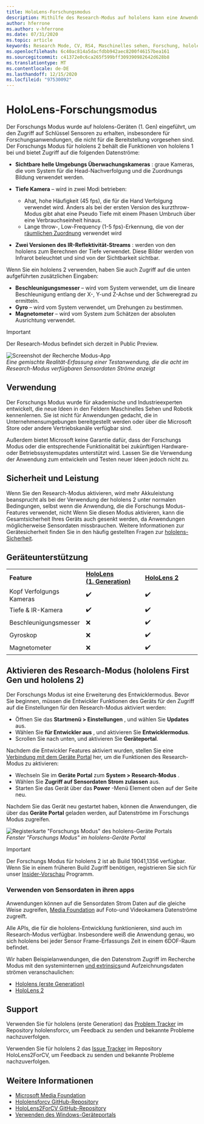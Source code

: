 ```yaml
---
title: HoloLens-Forschungsmodus
description: Mithilfe des Research-Modus auf hololens kann eine Anwendung auf wichtige Geräte Sensordaten Ströme (Tiefe, Umgebungs Überwachung und IR-Reflektivität) zugreifen.
author: hferrone
ms.author: v-hferrone
ms.date: 07/31/2020
ms.topic: article
keywords: Research Mode, CV, RS4, Maschinelles sehen, Forschung, hololens, hololens 2
ms.openlocfilehash: 6c40ac814a5dacfdbb942aec8200f46157bea161
ms.sourcegitcommit: c41372e0c6ca265f599bff309390982642d628b8
ms.translationtype: MT
ms.contentlocale: de-DE
ms.lasthandoff: 12/15/2020
ms.locfileid: "97530092"
---
```

# <a name="hololens-research-mode"></a>HoloLens-Forschungsmodus

Der Forschungs Modus wurde auf hololens-Geräten (1. Gen) eingeführt, um den Zugriff auf Schlüssel Sensoren zu erhalten, insbesondere für Forschungsanwendungen, die nicht für die Bereitstellung vorgesehen sind.  Der Forschungs Modus für hololens 2 behält die Funktionen von hololens 1 bei und bietet Zugriff auf die folgenden Datenströme:

* **Sichtbare helle Umgebungs Überwachungskameras** : graue Kameras, die vom System für die Head-Nachverfolgung und die Zuordnungs Bildung verwendet werden.
* **Tiefe Kamera** – wird in zwei Modi betrieben:  
    + Ahat, hohe Häufigkeit (45 fps), die für die Hand Verfolgung verwendet wird. Anders als bei der ersten Version des kurzthrow-Modus gibt ahat eine Pseudo Tiefe mit einem Phasen Umbruch über eine Verbrauchseinheit hinaus. 
    + Lange throw-, Low-Frequency (1-5 fps)-Erkennung, die von der [räumlichen Zuordnung](../../design/spatial-mapping.md) verwendet wird

* **Zwei Versionen des IR-Reflektivität-Streams** : werden von den hololens zum Berechnen der Tiefe verwendet. Diese Bilder werden von Infrarot beleuchtet und sind von der Sichtbarkeit sichtbar.

Wenn Sie ein hololens 2 verwenden, haben Sie auch Zugriff auf die unten aufgeführten zusätzlichen Eingaben:

* **Beschleunigungsmesser** – wird vom System verwendet, um die lineare Beschleunigung entlang der X-, Y-und Z-Achse und der Schweregrad zu ermitteln.
* **Gyro** – wird vom System verwendet, um Drehungen zu bestimmen.
* **Magnetometer** – wird vom System zum Schätzen der absoluten Ausrichtung verwendet.

> [!IMPORTANT]
> Der Research-Modus befindet sich derzeit in Public Preview. 

![Screenshot der Recherche Modus-App](images/sensor-stream-viewer.jpg)<br>
*Eine gemischte Realität-Erfassung einer Testanwendung, die die acht im Research-Modus verfügbaren Sensordaten Ströme anzeigt*

## <a name="usage"></a>Verwendung

Der Forschungs Modus wurde für akademische und Industrieexperten entwickelt, die neue Ideen in den Feldern Maschinelles Sehen und Robotik kennenlernen.  Sie ist nicht für Anwendungen gedacht, die in Unternehmensumgebungen bereitgestellt werden oder über die Microsoft Store oder andere Vertriebskanäle verfügbar sind.

Außerdem bietet Microsoft keine Garantie dafür, dass der Forschungs Modus oder die entsprechende Funktionalität bei zukünftigen Hardware-oder Betriebssystemupdates unterstützt wird. Lassen Sie die Verwendung der Anwendung zum entwickeln und Testen neuer Ideen jedoch nicht zu.

## <a name="security-and-performance"></a>Sicherheit und Leistung

Wenn Sie den Research-Modus aktivieren, wird mehr Akkuleistung beansprucht als bei der Verwendung der hololens 2 unter normalen Bedingungen, selbst wenn die Anwendung, die die Forschungs Modus-Features verwendet, nicht  Wenn Sie diesen Modus aktivieren, kann die Gesamtsicherheit Ihres Geräts auch gesenkt werden, da Anwendungen möglicherweise Sensordaten missbrauchen.  Weitere Informationen zur Gerätesicherheit finden Sie in den häufig gestellten Fragen zur [hololens-Sicherheit](https://docs.microsoft.com/hololens/hololens-faq-security).  

## <a name="device-support"></a>Geräteunterstützung
<table>
    <colgroup>
    <col width="33%" />
    <col width="33%" />
    <col width="33%" /> </colgroup>
    <tr>
        <td><strong>Feature</strong></td>
        <td><a href="https://docs.microsoft.com/hololens/hololens1-hardware"><strong>HoloLens (1. Generation)</strong></a></td>
        <td><a href="https://docs.microsoft.com/hololens/hololens2-hardware"><strong>HoloLens 2</strong></a></td>
    </tr>
     <tr>
        <td>Kopf Verfolgungs Kameras</td>
        <td>✔️</td>
        <td>✔️</td>
    </tr>
    <tr>
        <td>Tiefe & IR-Kamera</td>
        <td>✔️</td>
        <td>✔️</td>
    </tr>
    <tr>
        <td>Beschleunigungsmesser</td>
        <td>❌</td>
        <td>✔️</td>
    </tr>
    <tr>
        <td>Gyroskop</td>
        <td>❌</td>
        <td>✔️</td>
    </tr>
    <tr>
        <td>Magnetometer</td>
        <td>❌</td>
        <td>✔️</td>
    </tr>
</table>

## <a name="enabling-research-mode-hololens-first-gen-and-hololens-2"></a>Aktivieren des Research-Modus (hololens First Gen und hololens 2)

Der Forschungs Modus ist eine Erweiterung des Entwicklermodus. Bevor Sie beginnen, müssen die Entwickler Funktionen des Geräts für den Zugriff auf die Einstellungen für den Research-Modus aktiviert werden: 

* Öffnen Sie das **Startmenü > Einstellungen** , und wählen Sie **Updates** aus.
* Wählen Sie **für Entwickler aus** , und aktivieren Sie **Entwicklermodus**.
* Scrollen Sie nach unten, und aktivieren Sie **Geräteportal**.

Nachdem die Entwickler Features aktiviert wurden, stellen Sie eine [Verbindung mit dem Geräte Portal](https://docs.microsoft.com/windows/uwp/debug-test-perf/device-portal-hololens) her, um die Funktionen des Research-Modus zu aktivieren:

* Wechseln Sie im **Geräte Portal** zum **System > Research-Modus** .
* Wählen Sie **Zugriff auf Sensordaten Strom zulassen** aus.
* Starten Sie das Gerät über das **Power** -Menü Element oben auf der Seite neu.

Nachdem Sie das Gerät neu gestartet haben, können die Anwendungen, die über das **Geräte Portal** geladen werden, auf Datenströme im Forschungs Modus zugreifen.

![Registerkarte "Forschungs Modus" des hololens-Geräte Portals](images/ResearchModeDevPortal.png)<br>
*Fenster "Forschungs Modus" im hololens-Geräte Portal*

> [!IMPORTANT]
> Der Forschungs Modus für hololens 2 ist ab Build 19041,1356 verfügbar. Wenn Sie in einem früheren Build Zugriff benötigen, registrieren Sie sich für unser [Insider-Vorschau](https://docs.microsoft.com/hololens/hololens-insider) Programm.

### <a name="using-sensor-data-in-your-apps"></a>Verwenden von Sensordaten in ihren apps

Anwendungen können auf die Sensordaten Strom Daten auf die gleiche Weise zugreifen, [Media Foundation](https://msdn.microsoft.com/library/windows/desktop/ms694197) auf Foto-und Videokamera Datenströme zugreift. 

Alle APIs, die für die hololens-Entwicklung funktionieren, sind auch im Research-Modus verfügbar. Insbesondere weiß die Anwendung genau, wo sich hololens bei jeder Sensor Frame-Erfassungs Zeit in einem 6DOF-Raum befindet.

Wir haben Beispielanwendungen, die den Datenstrom Zugriff im Recherche Modus mit den systeminternen [und extrinsics](https://docs.microsoft.com/windows/mixed-reality/locatable-camera#locating-the-device-camera-in-the-world)und Aufzeichnungsdaten strömen veranschaulichen:
* [Hololens (erste Generation)](https://github.com/Microsoft/HoloLensForCV)
* [HoloLens 2](https://github.com/microsoft/HoloLens2ForCV)

## <a name="support"></a>Support

Verwenden Sie für hololens (erste Generation) das [Problem Tracker](https://github.com/Microsoft/HololensForCV/issues) im Repository hololensforcv, um Feedback zu senden und bekannte Probleme nachzuverfolgen.

Verwenden Sie für hololens 2 das [Issue Tracker](https://github.com/microsoft/HoloLens2ForCV/issues) im Repository HoloLens2ForCV, um Feedback zu senden und bekannte Probleme nachzuverfolgen.

## <a name="see-also"></a>Weitere Informationen

* [Microsoft Media Foundation](https://msdn.microsoft.com/library/windows/desktop/ms694197)
* [Hololensforcv GitHub-Repository](https://github.com/Microsoft/HoloLensForCV)
* [HoloLens2ForCV GitHub-Repository](https://github.com/microsoft/HoloLens2ForCV)
* [Verwenden des Windows-Geräteportals](using-the-windows-device-portal.md)
